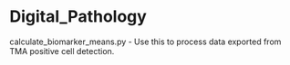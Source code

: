 # Digital_Pathology
calculate_biomarker_means.py - Use this to process data exported from TMA positive cell detection.